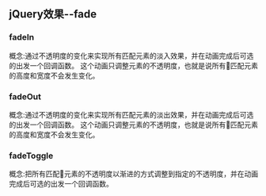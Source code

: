 ## jQuery效果--fade
### fadeIn
概念:通过不透明度的变化来实现所有匹配元素的淡入效果，并在动画完成后可选的出发一个回调函数。
这个动画只调整元素的不透明度，也就是说所有匹配元素的高度和宽度不会发生变化。

### fadeOut
概念:通过不透明度的变化来实现所有匹配元素的淡出效果，并在动画完成后可选的出发一个回调函数。
这个动画只调整元素的不透明度，也就是说所有匹配元素的高度和宽度不会发生变化。

### fadeToggle
概念:把所有匹配元素的不透明度以渐进的方式调整到指定的不透明度，并在动画完成后可选的出发一个回调函数。
